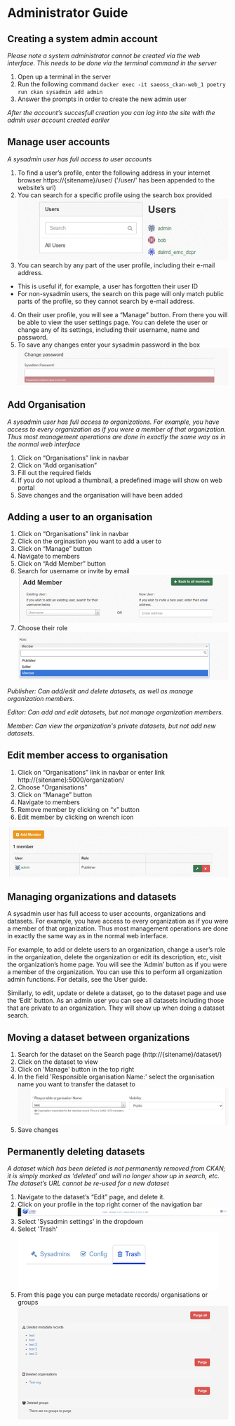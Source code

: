 
# Administrator Guide
<!-- Narrative Instructions on how admin users will use the product/platform -->
<!-- Replace all of the titles with relevant titles -->

## Creating a system admin account

*Please note a system administrator cannot be created via the web interface. This needs to be done via the terminal command in the server*

1. Open up a terminal in the server
2. Run the following command  `docker exec -it saeoss_ckan-web_1 poetry run ckan sysadmin add admin`
3. Answer the prompts in order to create the new admin user

*After the account’s succesfull creation you can log into the site with the admin user account created earlier*

## Manage user accounts

*A sysadmin user has full access to user accounts*

1. To find a user’s profile, enter the following address in your internet browser https://{sitename}/user/ ('/user/' has been appended to the website’s url)
2. You can search for a specific profile using the search box provided
![Alt text](img/user-search.png)
3. You can search by any part of the user profile, including their e-mail address.
- This is useful if, for example, a user has forgotten their user ID
- For non-sysadmin users, the search on this page will only match public parts of the profile, so they cannot search by e-mail address.
4. On their user profile, you will see a “Manage” button. From there you will be able to 	view the user settings page. You can delete the user or change any of its settings, including their username, name and password.
5. To save any changes enter your sysadmin password in the box
![Alt text](img/sysadmin-pass.png)

## Add Organisation

*A sysadmin user has full access to organizations. For example, you have access to every organization as if you were a member of that organization. Thus most management operations are done in exactly the same way as in the normal web interface*

1. Click on “Organisations” link in navbar
2. Click on “Add organisation”
3. Fill out the required fields
4. If you do not upload a thumbnail, a predefined image will show on web portal
5. Save changes and the organisation will have been added

## Adding a user to an organisation

1. Click on “Organisations” link in navbar
2. Click on the orginastion you want to add a user to
3. Click on “Manage” button
4. Navigate to members
5. Click on “Add Member” button
6. Search for username or invite by email
![Alt text](img/add-user-org.png)
6. Choose their role
![Alt text](img/user-role.png)

*Publisher: Can add/edit and delete datasets, as well as manage organization members.*

*Editor: Can add and edit datasets, but not manage organization members.*

*Member: Can view the organization's private datasets, but not add new datasets.*

## Edit member access to organisation

1. Click on “Organisations” link in navbar or enter link http://{sitename}:5000/organization/
2. Choose  “Organisations”
3. Click on “Manage” button
4. Navigate to members
5. Remove member by clicking on “x” button
6. Edit member by clicking on wrench icon

![Alt text](img/edit-member.png)

## Managing organizations and datasets

A sysadmin user has full access to user accounts, organizations and datasets. For example, you have access to every organization as if you were a member of that organization. Thus most management operations are done in exactly the same way as in the normal web interface.

For example, to add or delete users to an organization, change a user’s role in the organization, delete the organization or edit its description, etc, visit the organization’s home page. You will see the ‘Admin’ button as if you were a member of the organization. You can use this to perform all organization admin functions. For details, see the User guide.

Similarly, to edit, update or delete a dataset, go to the dataset page and use the ‘Edit’ button. As an admin user you can see all datasets including those that are private to an organization. They will show up when doing a dataset search.

## Moving a dataset between organizations

1. Search for the dataset on the Search page (http://{sitename}/dataset/)
2. Click on the dataset to view
3. Click on 'Manage' button in the top right
4. In the field 'Responsible organisation Name:' select the organisation name you want to transfer the dataset to
![Alt text](img/dataset-move.png)
5. Save changes

## Permanently deleting datasets

*A dataset which has been deleted is not permanently removed from CKAN; it is simply marked as ‘deleted’ and will no longer show up in search, etc. The dataset’s URL cannot be re-used for a new dataset*

1. Navigate to the dataset’s “Edit” page, and delete it.
2. Click on your profile in the top right corner of the navigation bar
![Alt text](img/nav.png)
3. Select 'Sysadmin settings' in the dropdown
4. Select 'Trash'
![Alt text](img/trash.png)
5. From this page you can purge metadate records/ organisations or groups
![Alt text](img/purge.png)